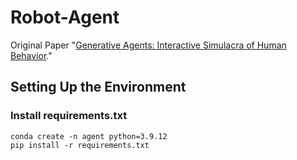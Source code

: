 

# Robot-Agent


Original Paper "[Generative Agents: Interactive Simulacra of Human Behavior](https://arxiv.org/abs/2304.03442)."

## Setting Up the Environment 
### Install requirements.txt

```
conda create -n agent python=3.9.12
pip install -r requirements.txt
```
